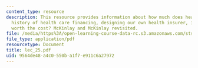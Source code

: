```yaml
---
content_type: resource
description: This resource provides information about how much does healthcare cost?,
  history of health care financing, designing our own health insurer, is medicine
  worth the cost? McKinlay and McKinlay revisited.
file: /media/https%3A/open-learning-course-data-rc.s3.amazonaws.com/sts-005-disease-and-society-in-america-fall-2005/9564de48a4c0550ba1f7e911c6a27972_lec_25.pdf
file_type: application/pdf
resourcetype: Document
title: lec_25.pdf
uid: 9564de48-a4c0-550b-a1f7-e911c6a27972
---
```

